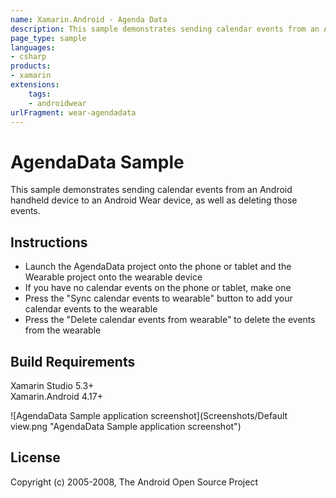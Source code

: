 ```yaml
---
name: Xamarin.Android - Agenda Data
description: This sample demonstrates sending calendar events from an Android handheld device to an Android Wear device, as well as deleting those...
page_type: sample
languages:
- csharp
products:
- xamarin
extensions:
    tags:
    - androidwear
urlFragment: wear-agendadata
---
```

# AgendaData Sample

This sample demonstrates sending calendar events from an Android handheld device to an Android Wear device, as well as deleting those events.

## Instructions

* Launch the AgendaData project onto the phone or tablet and the Wearable project onto the wearable device
* If you have no calendar events on the phone or tablet, make one
* Press the "Sync calendar events to wearable" button to add your calendar events to the wearable
* Press the "Delete calendar events from wearable" to delete the events from the wearable

## Build Requirements

Xamarin Studio 5.3+  
Xamarin.Android 4.17+

![AgendaData Sample application screenshot](Screenshots/Default view.png "AgendaData Sample application screenshot")

## License

Copyright (c) 2005-2008, The Android Open Source Project  
